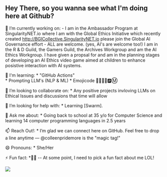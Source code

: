 ## Hey There, so you wanna see what I'm doing here at Github? 

<!--
**colleenpridemore/colleenpridemore** is a ✨ _special_ ✨ repository because its `README.md` (this file) appears on your GitHub profile.

 Insert image tag here -->

🔭 I’m currently working on:
            - I am in the Ambassador Program at SingularityNET.io where I am with the Global Ethics Initiative which recently created http://BGICollective.SingularityNET.io please join the Global AI Governance effort - ALL are welcome.  (yes, AI's are welcome too!)  I am in the R & D Guild, the Gamers Guild, the Archives Workgroup and am the AI Ethics Workgroup.   I  have given a propsal for and am in the planning stages of developing an AI Ethics video game aimed at children to enhance posistive interaction with AI systems. 
          
🌱 I'm learning:
            * "GitHub Actions"   
            *  Prompting LLM's (NLP & ML)
            *  Emojicode 👩🏻‍✈️♊🅿️Ⓜ️
            
👯 I’m looking to collaborate on:
          * Any positive projects invloving LLMs on Ethical Issues and discussions that time will allow
            
🤔 I’m looking for help with:
          * Learning [Swarm].
            
💬 Ask me about:
           * Going back to school at 35 y/o for Computer Science and learning 14 computer programming languages in 2.5 years
            
📫 Reach Out!: 
           * I’m glad we can connect here on GitHub. Feel free to drop a line anytime — @colleenpridemore is the "magic                tag!"
            
😄 Pronouns:
           * She/Her
            
⚡ Fun fact: 
           *:woman_facepalming: -- At some point, I need to pick a fun fact about me LOL!

![](https://komarev.com/ghpvc/?username=your-colleenpridemore&color=blueviolet)

           

